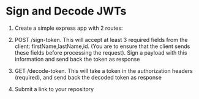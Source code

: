 # Sign and Decode JWTs

1. Create a simple express app with 2 routes:

2. POST /sign-token. This will accept at least 3 required fields from the client: firstName,lastName,id. (You are to ensure that the client sends these fields before processing the request). Sign a payload with this information and send back the token as response

3. GET /decode-token. This will take a token in the authorization headers (required), and send back the decoded token as response

4. Submit a link to your repository
